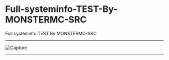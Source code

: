# Full-systeminfo-TEST-By-MONSTERMC-SRC
Full systeminfo TEST By MONSTERMC-SRC

** **

![Capture](https://user-images.githubusercontent.com/74623428/147758844-57fd2773-2af1-4424-aa31-7f8c5398b2d4.PNG)

** **
